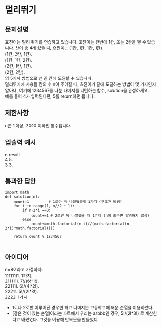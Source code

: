 # 멀리뛰기
## 문제설명
효진이는 멀리 뛰기를 연습하고 있습니다. 효진이는 한번에 1칸, 또는 2칸을 뛸 수 있습니다. 칸이 총 4개 있을 때, 효진이는
(1칸, 1칸, 1칸, 1칸).  
(1칸, 2칸, 1칸).  
(1칸, 1칸, 2칸).  
(2칸, 1칸, 1칸).  
(2칸, 2칸).  
의 5가지 방법으로 맨 끝 칸에 도달할 수 있습니다.   
멀리뛰기에 사용될 칸의 수 n이 주어질 때, 효진이가 끝에 도달하는 방법이 몇 가지인지 알아내, 여기에 1234567를 나눈 나머지를 리턴하는 함수, solution을 완성하세요.   
예를 들어 4가 입력된다면, 5를 return하면 됩니다.   

## 제한사항
n은 1 이상, 2000 이하인 정수입니다.

## 입출력 예시
n	result.  
4	5.  
3	3.   

## 통과한 답안
```
import math
def solution(n): 
    count=1         # 1로만 쭉 나열했을때 1가지 (무조건 발생)
    for i in range(1, n//2 + 1):
        if n-2*i ==0:
            count+=1 # 2로만 쭉 나열했을 때 1가지 (n이 홀수면 발생하지 않음)
        else:
            count+=math.factorial(n-i)//(math.factorial(n-2*i)*math.factorial(i))
    
    return count % 1234567
    
```
## 아이디어
n=8이라고 가정하자.  
11111111.  1가지.  
2111111.  7!/(6!*1!).  
221111.   6!/(4!*2!).  
22211.    5!/(2!*3!).  
2222.  1가지
- 1이나 2로만 이루어진 경우만 빼고 나머지는 고등학교때 배운 순열을 이용하였다.  
- [같은 것이 있는 순열]이라는 파트에서 우리는 aabbb인 경우, 5!/(2!*3!) 로 계산한다고 배웠었다. 그것을 이용해 반복문을 만들었다. 
